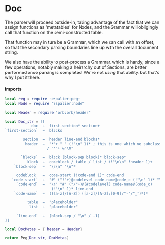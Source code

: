 # Doc

The parser will proceed outside-in, taking advantage of the fact that we can
assign functions as 'metatables' for Nodes, and the Grammar will obligingly
call that function on the semi-constructed table.


That function may in turn be a Grammar, which we can call with an offset, so
that the secondary parsing boundaries line up with the overall document
string.


We also have the ability to post-process a Grammar, which is handy, since a
few operations, notably making a heirarchy out of Sections, are better
performed once parsing is completed.  We're not _using_ that ability, but
that's why I put it there.


#### imports

```lua
local Peg = require "espalier:peg"
local Node = require "espalier:node"
```
```lua
local Header = require "orb:orb/header"
```
```lua
local Doc_str = [[
            doc  ←  first-section* section+
`first-section`  ←  blocks

        section  ←  header line-end blocks*
         header  ←  "*"+ " " (!"\n" 1)* ; this is one which we subclass
                   / "*"+ &"\n"

       `blocks`  ←  block (block-sep block)* block-sep*
          block  ←  codeblock / table / list / (!"\n\n" !header 1)+
    `block-sep`  ←  "\n\n" "\n"*

     codeblock   ←  code-start (!code-end 1)* code-end
   `code-start`  ←  "#" ("!"+)@codelevel code-name@code_c (!"\n" 1)* "\n"
     `code-end`  ←  "\n" "#" ("/"+)@(#codelevel) code-name@(code_c)
                     (!"\n" 1)* line-end
    `code-name`  ←  (([a-z]/[A-Z]) ([a-z]/[A-Z]/[0-9]/"-"/"_")*)*

          table  ←  "placeholder"
           list  ←  "placeholder"

     `line-end`  ←  (block-sep / "\n" / -1)
]]
```
```lua
local DocMetas = { header = Header}
```
```lua
return Peg(Doc_str, DocMetas)
```

